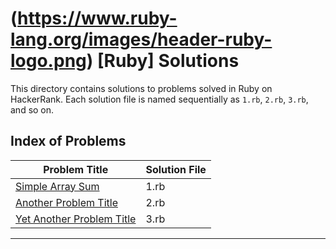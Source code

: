 # (https://www.ruby-lang.org/images/header-ruby-logo.png) [Ruby] Solutions

This directory contains solutions to problems solved in Ruby on HackerRank. Each solution file is named sequentially as `1.rb`, `2.rb`, `3.rb`, and so on.

## Index of Problems

| Problem Title                    | Solution File |
|----------------------------------|---------------|
| [Simple Array Sum](1.rb)         | 1.rb          |
| [Another Problem Title](2.rb)    | 2.rb          |
| [Yet Another Problem Title](3.rb)| 3.rb          |

---
